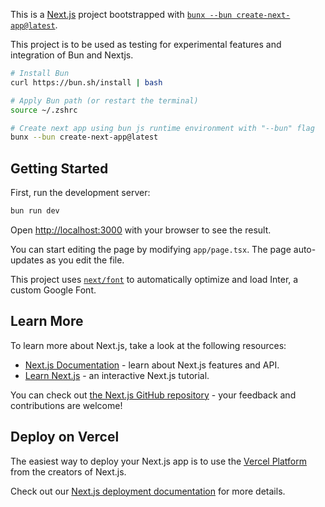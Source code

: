 This is a [Next.js](https://nextjs.org/) project bootstrapped with [`bunx --bun create-next-app@latest`](https://github.com/vercel/next.js/tree/canary/packages/create-next-app).

This project is to be used as testing for experimental features and integration of Bun and Nextjs.

```bash
# Install Bun
curl https://bun.sh/install | bash

# Apply Bun path (or restart the terminal)
source ~/.zshrc

# Create next app using bun js runtime environment with "--bun" flag
bunx --bun create-next-app@latest
```

## Getting Started

First, run the development server:

```bash
bun run dev
```

Open [http://localhost:3000](http://localhost:3000) with your browser to see the result.

You can start editing the page by modifying `app/page.tsx`. The page auto-updates as you edit the file.

This project uses [`next/font`](https://nextjs.org/docs/basic-features/font-optimization) to automatically optimize and load Inter, a custom Google Font.

## Learn More

To learn more about Next.js, take a look at the following resources:

- [Next.js Documentation](https://nextjs.org/docs) - learn about Next.js features and API.
- [Learn Next.js](https://nextjs.org/learn) - an interactive Next.js tutorial.

You can check out [the Next.js GitHub repository](https://github.com/vercel/next.js/) - your feedback and contributions are welcome!

## Deploy on Vercel

The easiest way to deploy your Next.js app is to use the [Vercel Platform](https://vercel.com/new?utm_medium=default-template&filter=next.js&utm_source=create-next-app&utm_campaign=create-next-app-readme) from the creators of Next.js.

Check out our [Next.js deployment documentation](https://nextjs.org/docs/deployment) for more details.
